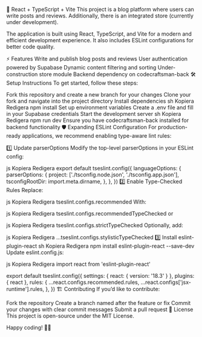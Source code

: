🚀 React + TypeScript + Vite
This project is a blog platform where users can write posts and reviews. Additionally, there is an integrated store (currently under development).

The application is built using React, TypeScript, and Vite for a modern and efficient development experience. It also includes ESLint configurations for better code quality.

⚡ Features
Write and publish blog posts and reviews
User authentication powered by Supabase
Dynamic content filtering and sorting
Under-construction store module
Backend dependency on codecraftsman-back
🛠️ Setup Instructions
To get started, follow these steps:

Fork this repository and create a new branch for your changes
Clone your fork and navigate into the project directory
Install dependencies
sh
Kopiera
Redigera
npm install
Set up environment variables
Create a .env file and fill in your Supabase credentials
Start the development server
sh
Kopiera
Redigera
npm run dev
Ensure you have codecraftsman-back installed for backend functionality
🛡️ Expanding ESLint Configuration
For production-ready applications, we recommend enabling type-aware lint rules:

1️⃣ Update parserOptions
Modify the top-level parserOptions in your ESLint config:

js
Kopiera
Redigera
export default tseslint.config({
  languageOptions: {
    parserOptions: {
      project: ['./tsconfig.node.json', './tsconfig.app.json'],
      tsconfigRootDir: import.meta.dirname,
    },
  },
})
2️⃣ Enable Type-Checked Rules
Replace:

js
Kopiera
Redigera
tseslint.configs.recommended
With:

js
Kopiera
Redigera
tseslint.configs.recommendedTypeChecked
or

js
Kopiera
Redigera
tseslint.configs.strictTypeChecked
Optionally, add:

js
Kopiera
Redigera
...tseslint.configs.stylisticTypeChecked
3️⃣ Install eslint-plugin-react
sh
Kopiera
Redigera
npm install eslint-plugin-react --save-dev
Update eslint.config.js:

js
Kopiera
Redigera
import react from 'eslint-plugin-react'

export default tseslint.config({
  settings: { react: { version: '18.3' } },
  plugins: { react },
  rules: {
    ...react.configs.recommended.rules,
    ...react.configs['jsx-runtime'].rules,
  },
})
🏗️ Contributing
If you’d like to contribute:

Fork the repository
Create a branch named after the feature or fix
Commit your changes with clear commit messages
Submit a pull request
📜 License
This project is open-source under the MIT License.

Happy coding! 🚀✨

